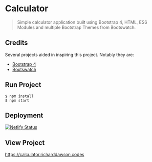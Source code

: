 # Calculator
> Simple calculator application built using Bootstrap 4, HTML, ES6 Modules and multiple Bootstrap Themes from Bootswatch.

## Credits
Several projects aided in inspiring this project. Notably they are:

- [Bootstrap 4](https://getbootstrap.com/)
- [Bootswatch](https://bootswatch.com/)

## Run Project
```shell
$ npm install
$ npm start
```

## Deployment
[![Netlify Status](https://api.netlify.com/api/v1/badges/f970b2f3-e7f9-4eb3-89c5-0ff58a590c4e/deploy-status)](https://app.netlify.com/sites/rtd-calculator/deploys)

## View Project
<https://calculator.richarddawson.codes>
